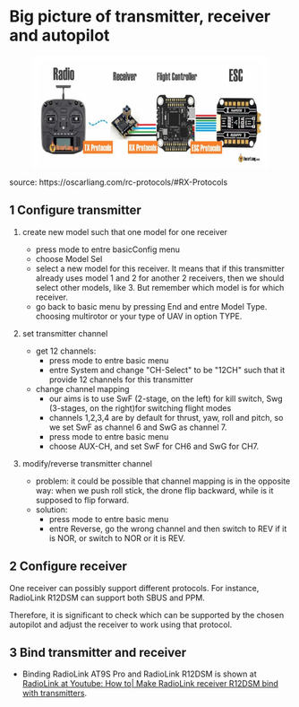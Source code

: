 # Big picture of transmitter, receiver and autopilot
<figure>
    <img src="1_Assembly/Transmitter/protocols.png"
         height="200">
</figure>
source: https://oscarliang.com/rc-protocols/#RX-Protocols

## 1 Configure transmitter
1. create new model such that one model for one receiver
    - press mode to entre basicConfig menu
    - choose Model Sel
    - select a new model for this receiver. It means that if this transmitter already uses model 1 and 2 for another 2 receivers, then we should select other models, like 3. But remember which model is for which receiver.
    - go back to basic menu by pressing End and entre Model Type. choosing multirotor or your type of UAV in option TYPE.

3. set transmitter channel
    -  get 12 channels:
        - press mode to entre basic menu
        - entre System and change "CH-Select" to be "12CH" such that it provide 12 channels for this transmitter
    -  change channel mapping
        - our aims is to use SwF (2-stage, on the left) for kill switch, Swg (3-stages, on the right)for switching flight modes 
        - channels 1,2,3,4 are by default for thrust, yaw, roll and pitch, so we set SwF as channel 6 and SwG as channel 7.
        - press mode to entre basic menu
        - choose AUX-CH, and set SwF for CH6 and SwG for CH7.
           
4. modify/reverse transmitter channel
    - problem: it could be possible that channel mapping is in the opposite way: when we push roll stick, the drone flip backward, while is it supposed to flip forward. 
    - solution:
        - press mode to entre basic menu
        - entre Reverse, go the wrong channel and then switch to REV if it is NOR, or switch to NOR or it is REV.

## 2 Configure receiver
One receiver can possibly support different protocols. For instance, RadioLink R12DSM can support both SBUS and PPM.

Therefore, it is significant to check which can be supported by the chosen autopilot and adjust the receiver to work using that protocol.

## 3 Bind transmitter and receiver        
- Binding RadioLink AT9S Pro and RadioLink R12DSM is shown at [RadioLink at Youtube: How to| Make RadioLink receiver R12DSM bind with transmitters](https://www.youtube.com/watch?v=KpSXgxUHlPw&ab_channel=RadioLink).